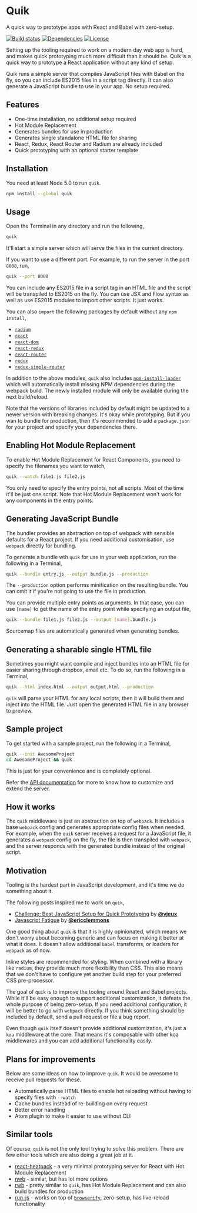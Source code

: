 Quik
====
A quick way to prototype apps with React and Babel with zero-setup.

[![Build status](https://travis-ci.org/satya164/quik.svg?branch=master)](https://travis-ci.org/satya164/quik)
[![Dependencies](https://david-dm.org/satya164/quik.svg)](https://david-dm.org/satya164/quik)
[![License](https://img.shields.io/npm/l/quik.svg)](http://opensource.org/licenses/mit-license.php)

Setting up the tooling required to work on a modern day web app is hard, and makes quick prototyping much more difficult than it should be. Quik is a quick way to prototype a React application without any kind of setup.

Quik runs a simple server that compiles JavaScript files with Babel on the fly, so you can include ES2015 files in a script tag directly. It can also generate a JavaScript bundle to use in your app. No setup required.

## Features

* One-time installation, no additional setup required
* Hot Module Replacement
* Generates bundles for use in production
* Generates single standalone HTML file for sharing
* React, Redux, React Router and Radium are already included
* Quick prototyping with an optional starter template

## Installation

You need at least Node 5.0 to run `quik`.

```sh
npm install --global quik
```

## Usage

Open the Terminal in any directory and run the following,

```sh
quik
```

It'll start a simple server which will serve the files in the current directory.

If you want to use a different port. For example, to run the server in the port `8008`, run,

```sh
quik --port 8008
```

You can include any ES2015 file in a script tag in an HTML file and the script will be transpiled to ES2015 on the fly. You can use JSX and Flow syntax as well as use ES2015 modules to import other scripts. It just works.

You can also `import` the following packages by default without any `npm install`,

* [`radium`](http://stack.formidable.com/radium/)
* [`react`](https://facebook.github.io/react/)
* [`react-dom`](https://facebook.github.io/react/docs/top-level-api.html#reactdom)
* [`react-redux`](http://rackt.org/redux/docs/basics/UsageWithReact.html)
* [`react-router`](https://github.com/rackt/react-router)
* [`redux`](http://redux.js.org/)
* [`redux-simple-router`](https://github.com/rackt/redux-simple-router)

In addition to the above modules, `quik` also includes [`npm-install-loader`](https://github.com/ericclemmons/npm-install-loader) which will automatically install missing NPM dependencies during the webpack build. The newly installed module will only be available during the next build/reload.

Note that the versions of libraries included by default might be updated to a newer version with breaking changes. It's okay while prototyping. But if you wan to bundle for production, then it's recommended to add a `package.json` for your project and specify your dependencies there.

## Enabling Hot Module Replacement

To enable Hot Module Replacement for React Components, you need to specify the filenames you want to watch,

```sh
quik --watch file1.js file2.js
```

You only need to specify the entry points, not all scripts. Most of the time it'll be just one script. Note that Hot Module Replacement won't work for any components in the entry points.

## Generating JavaScript Bundle

The bundler provides an abstraction on top of webpack with sensible defaults for a React project. If you need additional customisation, use `webpack` directly for bundling.

To generate a bundle wth `quik` for use in your web application, run the following in a Terminal,

```sh
quik --bundle entry.js --output bundle.js --production
```

The `--production` option performs minification on the resulting bundle. You can omit it if you're not going to use the file in production.

You can provide multiple entry points as arguments. In that case, you can use `[name]` to get the name of the entry point while specifying an output file,

```sh
quik --bundle file1.js file2.js --output [name].bundle.js
```

Sourcemap files are automatically generated when generating bundles.

## Generating a sharable single HTML file

Sometimes you might want compile and inject bundles into an HTML file for easier sharing through dropbox, email etc. To do so, run the following in a Terminal,

```sh
quik --html index.html --output output.html --production
```

`quik` will parse your HTML for any local scripts, then it will build them and inject into the HTML file. Just open the generated HTML file in any browser to preview.

## Sample project

To get started with a sample project, run the following in a Terminal,

```sh
quik --init AwesomeProject
cd AwesomeProject && quik
```

This is just for your convenience and is completely optional.

Refer the [API documentation](API.md) for more to know how to customize and extend the server.

## How it works

The `quik` middleware is just an abstraction on top of `webpack`. It includes a base `webpack` config and generates appropriate config files when needed. For example, when the `quik` server receives a request for a JavaScript file, it generates a `webpack` config on the fly, the file is then transpiled with `webpack`, and the server responds with the generated bundle instead of the original script.

## Motivation

Tooling is the hardest part in JavaScript development, and it's time we do something about it.

The following posts inspired me to work on `quik`,

* [Challenge: Best JavaScript Setup for Quick Prototyping](http://blog.vjeux.com/2015/javascript/challenge-best-javascript-setup-for-quick-prototyping.html) by [**@vjeux**](https://github.com/vjeux)
* [Javascript Fatigue](https://medium.com/@ericclemmons/javascript-fatigue-48d4011b6fc4) by [**@ericclemmons**](https://github.com/ericclemmons)

One good thing about `quik` is that it is highly opinionated, which means we don't worry about becoming generic and can focus on making it better at what it does. It doesn't allow additional `babel` transforms, or loaders for `webpack` as of now.

Inline styles are recommended for styling. When combined with a library like `radium`, they provide much more flexibility than CSS. This also means that we don't have to configure yet another build step for your preferred CSS pre-processor.

The goal of `quik` is to improve the tooling around React and Babel projects. While it'll be easy enough to support additional customization, it defeats the whole purpose of being zero-setup. If you need additional configuration, it will be better to go with `webpack` directly. If you think something should be included by default, send a pull request or file a bug report.

Even though `quik` itself doesn't provide additional customization, it's just a `koa` middleware at the core. That means it's composable with other koa middlewares and you can add additional functionality easily.

## Plans for improvements

Below are some ideas on how to improve `quik`. It would be awesome to receive pull requests for these.

* Automatically parse HTML files to enable hot reloading without having to specify files with `--watch`
* Cache bundles instead of re-building on every request
* Better error handling
* Atom plugin to make it easier to use without CLI

## Similar tools

Of course, `quik` is not the only tool trying to solve this problem. There are few other tools which are also doing a great job at it.

* [react-heatpack](https://github.com/insin/react-heatpack) - a very minimal prototyping server for React with Hot Module Replacement
* [nwb](https://github.com/insin/nwb) - similar, but has lot more options
* [rwb](https://github.com/petehunt/rwb) - pretty similar to `quik`, has Hot Module Replacement and can also build bundles for production
* [run-js](https://github.com/remixz/run-js) - works on top of [`browserify`](http://browserify.org/), zero-setup, has live-reload functionality
